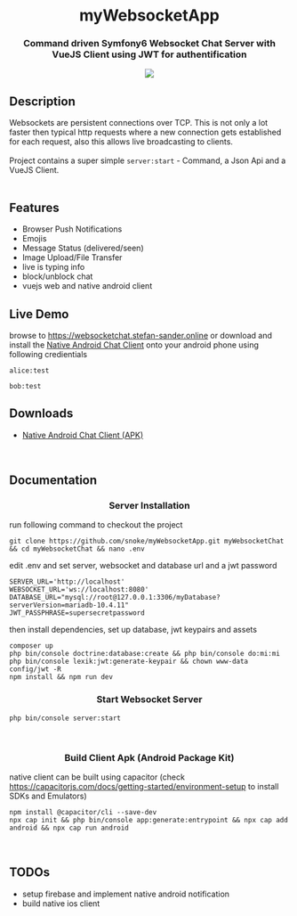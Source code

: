 # <div align="center">myWebsocketApp</div>
### <div align="center">Command driven Symfony6 Websocket Chat Server with VueJS Client using JWT for authentification</div>
<p align="center">
  <img src="https://github.com/snoke/myWebsocketApp/blob/master/myWebsocketApp.png?raw=true" />
</p>

## Description
Websockets are persistent connections over TCP. 
This is not only a lot faster then typical http requests where a new connection gets established for each request, also this allows live broadcasting to clients.<br /><br />
Project contains a super simple ```server:start```  - Command, a Json Api and a VueJS Client.<br />
<br />
## Features
* Browser Push Notifications
* Emojis
* Message Status (delivered/seen)
* Image Upload/File Transfer
* live is typing info
* block/unblock chat
* vuejs web and native android client



## Live Demo
browse to https://websocketchat.stefan-sander.online or download and install the [Native Android Chat Client](#Downloads) onto your android phone 
using following credientials
```
alice:test
```
```
bob:test
```



<a name="Downloads"></a>
## Downloads
* [Native Android Chat Client (APK)](https://github.com/snoke/myWebsocketApp/raw/master/public/downloads/android-client-latest.apk)  
<br />

## Documentation

### <div align="center"> Server Installation</div>

run following command to checkout the project
```
git clone https://github.com/snoke/myWebsocketApp.git myWebsocketChat && cd myWebsocketChat && nano .env
```
edit .env and set server, websocket and database url and a jwt password 
```
SERVER_URL='http://localhost' 
WEBSOCKET_URL='ws://localhost:8080' 
DATABASE_URL="mysql://root@127.0.0.1:3306/myDatabase?serverVersion=mariadb-10.4.11"
JWT_PASSPHRASE=supersecretpassword
```

then install dependencies, set up database, jwt keypairs and assets
```
composer up
php bin/console doctrine:database:create && php bin/console do:mi:mi
php bin/console lexik:jwt:generate-keypair && chown www-data config/jwt -R
npm install && npm run dev 
```

### <div align="center">Start Websocket Server</div>
```
php bin/console server:start
```
<br />

### <div align="center">Build Client Apk (Android Package Kit)</div>
native client can be built using capacitor (check https://capacitorjs.com/docs/getting-started/environment-setup to install SDKs and Emulators)

```
npm install @capacitor/cli --save-dev
npx cap init && php bin/console app:generate:entrypoint && npx cap add android && npx cap run android
```
<br />

## TODOs
* setup firebase and implement native android notification
* build native ios client 
